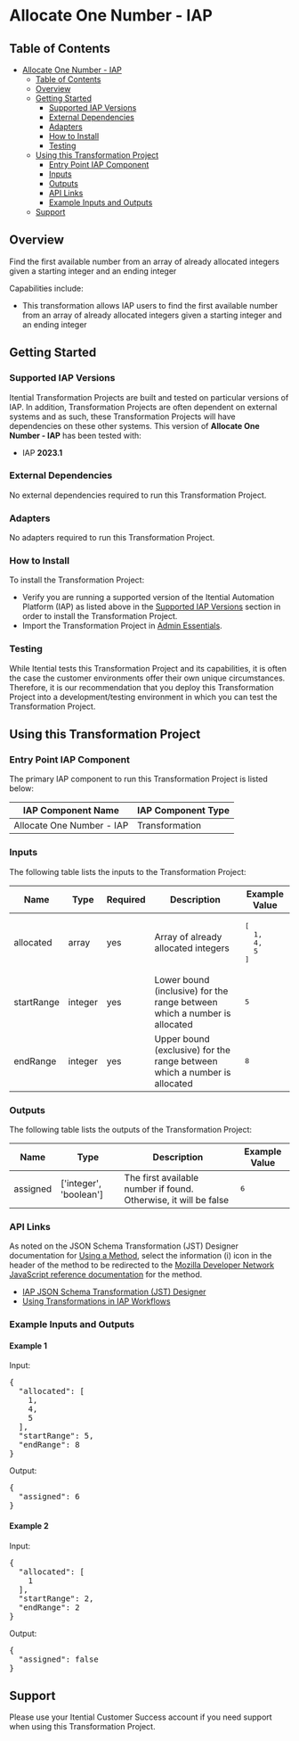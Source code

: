 # Allocate One Number - IAP

## Table of Contents

- [Allocate One Number - IAP](#allocate-one-number---iap)
  - [Table of Contents](#table-of-contents)
  - [Overview](#overview)
  - [Getting Started](#getting-started)
    - [Supported IAP Versions](#supported-iap-versions)
    - [External Dependencies](#external-dependencies)
    - [Adapters](#adapters)
    - [How to Install](#how-to-install)
    - [Testing](#testing)
  - [Using this Transformation Project](#using-this-transformation-project)
    - [Entry Point IAP Component](#entry-point-iap-component)
    - [Inputs](#inputs)
    - [Outputs](#outputs)
    - [API Links](#api-links)
    - [Example Inputs and Outputs](#example-inputs-and-outputs)
  - [Support](#support)

## Overview

Find the first available number from an array of already allocated integers given a starting integer and an ending integer

Capabilities include:
- This transformation allows IAP users to find the first available number from an array of already allocated integers given a starting integer and an ending integer


## Getting Started

### Supported IAP Versions

Itential Transformation Projects are built and tested on particular versions of IAP. In addition, Transformation Projects are often dependent on external systems and as such, these Transformation Projects will have dependencies on these other systems. This version of **Allocate One Number - IAP** has been tested with:


- IAP **2023.1**



### External Dependencies

No external dependencies required to run this Transformation Project.




### Adapters

No adapters required to run this Transformation Project.


### How to Install

To install the Transformation Project:

- Verify you are running a supported version of the Itential Automation Platform (IAP) as listed above in the [Supported IAP Versions](#supported-iap-versions) section in order to install the Transformation Project.
- Import the Transformation Project in [Admin Essentials](https://docs.itential.com/docs/importing-a-prebuilt-4).

### Testing

While Itential tests this Transformation Project and its capabilities, it is often the case the customer environments offer their own unique circumstances. Therefore, it is our recommendation that you deploy this Transformation Project into a development/testing environment in which you can test the Transformation Project.

## Using this Transformation Project


### Entry Point IAP Component

The primary IAP component to run this Transformation Project is listed below:

<table>
  <thead>
    <tr>
      <th>IAP Component Name</th>
      <th>IAP Component Type</th>
    </tr>
  </thead>
  <tbody>
      <td>Allocate One Number - IAP</td>
      <td>Transformation</td>
    </tr>
  </tbody>
</table>

### Inputs

The following table lists the inputs to the Transformation Project:

<table>
  <thead>
    <tr>
      <th>Name</th>
      <th>Type</th>
      <th>Required</th>
      <th>Description</th>
      <th>Example Value</th>
    </tr>
  </thead>
  <tbody>
    <tr>
      <td>allocated</td>
      <td>array</td>
      <td>yes</td>
      <td>Array of already allocated integers</td>
      <td><pre lang="json">[
  1,
  4,
  5
]</pre></td>
    </tr>    <tr>
      <td>startRange</td>
      <td>integer</td>
      <td>yes</td>
      <td>Lower bound (inclusive) for the range between which a number is allocated</td>
      <td><pre lang="json">5</pre></td>
    </tr>    <tr>
      <td>endRange</td>
      <td>integer</td>
      <td>yes</td>
      <td>Upper bound (exclusive) for the range between which a number is allocated</td>
      <td><pre lang="json">8</pre></td>
    </tr>
  </tbody>
</table>



### Outputs

The following table lists the outputs of the Transformation Project:

<table>
  <thead>
    <tr>
      <th>Name</th>
      <th>Type</th>
      <th>Description</th>
      <th>Example Value</th>
    </tr>
  </thead>
  <tbody>
    <tr>
      <td>assigned</td>
      <td>['integer', 'boolean']</td>
      <td>The first available number if found. Otherwise, it will be false</td>
      <td><pre lang="json">6</pre></td>
    </tr>
  </tbody>
</table>

  


### API Links
As noted on the JSON Schema Transformation (JST) Designer documentation for [Using a Method](https://docs.itential.com/docs/jst-designer-2023-1#using-a-method), select the information (i) icon in the header of the method to be redirected to the [Mozilla Developer Network JavaScript reference documentation](https://developer.mozilla.org/en-US/docs/Web/JavaScript/Reference) for the method. 


- [IAP JSON Schema Transformation (JST) Designer](https://docs.itential.com/docs/jst-designer-2023-1)
- [Using Transformations in IAP Workflows](https://docs.itential.com/docs/transformation-options-4)
 


### Example Inputs and Outputs

  
#### Example 1

    
Input:
<pre>{
  "allocated": [
    1,
    4,
    5
  ],
  "startRange": 5,
  "endRange": 8
} </pre>

    
    
Output:
<pre>{
  "assigned": 6
} </pre>

    
  
#### Example 2

    
Input:
<pre>{
  "allocated": [
    1
  ],
  "startRange": 2,
  "endRange": 2
} </pre>

    
    
Output:
<pre>{
  "assigned": false
} </pre>

    
  


## Support

Please use your Itential Customer Success account if you need support when using this Transformation Project.